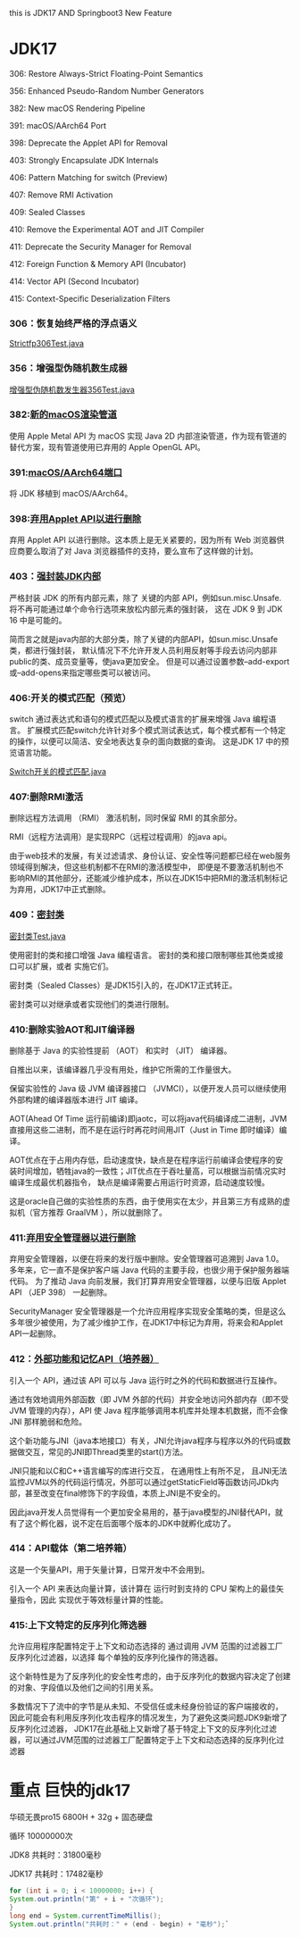 this is JDK17    AND Springboot3 New Feature



# JDK17
306:	Restore Always-Strict Floating-Point Semantics

356:	Enhanced Pseudo-Random Number Generators

382:	New macOS Rendering Pipeline

391:	macOS/AArch64 Port

398:	Deprecate the Applet API for Removal

403:	Strongly Encapsulate JDK Internals

406:	Pattern Matching for switch (Preview)

407:	Remove RMI Activation

409:	Sealed Classes

410:	Remove the Experimental AOT and JIT Compiler

411:	Deprecate the Security Manager for Removal

412:	Foreign Function & Memory API (Incubator)

414:	Vector API (Second Incubator)

415:	Context-Specific Deserialization Filters


### 306：恢复始终严格的浮点语义
[Strictfp306Test.java](Strictfp306Test.java)

### 356：增强型伪随机数生成器
[增强型伪随机数发生器356Test.java](%D4%F6%C7%BF%D0%CD%CE%B1%CB%E6%BB%FA%CA%FD%B7%A2%C9%FA%C6%F7356Test.java)

### 382:[新的macOS渲染管道](https://openjdk.org/jeps/382)
使用 Apple Metal API 为 macOS 实现 Java 2D 内部渲染管道，作为现有管道的替代方案，现有管道使用已弃用的 Apple OpenGL API。


### 391:[macOS/AArch64端口](https://openjdk.org/jeps/391)
将 JDK 移植到 macOS/AArch64。
### 398:[弃用Applet API以进行删除](https://openjdk.org/jeps/398)
弃用 Applet API 以进行删除。这本质上是无关紧要的，因为所有 Web 浏览器供应商要么取消了对 Java 浏览器插件的支持，要么宣布了这样做的计划。

### 403：[强封装JDK内部](https://openjdk.org/jeps/403)
严格封装 JDK 的所有内部元素，除了 关键的内部 API，例如sun.misc.Unsafe. 将不再可能通过单个命令行选项来放松内部元素的强封装，
这在 JDK 9 到 JDK 16 中是可能的。

简而言之就是java内部的大部分类，除了关键的内部API，如sun.misc.Unsafe类，都进行强封装，
默认情况下不允许开发人员利用反射等手段去访问内部非public的类、成员变量等，使java更加安全。
但是可以通过设置参数–add-export或–add-opens来指定哪些类可以被访问。
### 406:开关的模式匹配（预览）
switch 通过表达式和语句的模式匹配以及模式语言的扩展来增强 Java 编程语言。
扩展模式匹配switch允许针对多个模式测试表达式，每个模式都有一个特定的操作，以便可以简洁、安全地表达复杂的面向数据的查询。
这是JDK 17 中的预览语言功能。

[Switch开关的模式匹配.java](Switch%BF%AA%B9%D8%B5%C4%C4%A3%CA%BD%C6%A5%C5%E4.java)
### 407:删除RMI激活
删除远程方法调用 （RMI） 激活机制，同时保留 RMI 的其余部分。

RMI（远程方法调用）是实现RPC（远程过程调用）的java api。

由于web技术的发展，有关过滤请求、身份认证、安全性等问题都已经在web服务领域得到解决，但这些机制都不在RMI的激活模型中，
即便是不要激活机制也不影响RMI的其他部分，还能减少维护成本，所以在JDK15中把RMI的激活机制标记为弃用，JDK17中正式删除。
### 409：[密封类](https://openjdk.org/jeps/409)
[密封类Test.java](%C3%DC%B7%E2%C0%E0Test.java)

使用密封的类和接口增强 Java 编程语言。 密封的类和接口限制哪些其他类或接口可以扩展，或者 实施它们。

密封类（Sealed Classes）是JDK15引入的，在JDK17正式转正。

密封类可以对继承或者实现他们的类进行限制。

### 410:删除实验AOT和JIT编译器
删除基于 Java 的实验性提前 （AOT） 和实时 （JIT） 编译器。

自推出以来，该编译器几乎没有用处，维护它所需的工作量很大。

保留实验性的 Java 级 JVM 编译器接口 （JVMCI），以便开发人员可以继续使用外部构建的编译器版本进行 JIT 编译。

AOT(Ahead Of Time 运行前编译)即jaotc，可以将java代码编译成二进制，JVM直接用这些二进制，而不是在运行时再花时间用JIT（Just in Time 即时编译）编译。

AOT优点在于占用内存低，启动速度快，缺点是在程序运行前编译会使程序的安装时间增加，牺牲java的一致性；JIT优点在于吞吐量高，可以根据当前情况实时编译生成最优机器指令，
缺点是编译需要占用运行时资源，启动速度较慢。

这是oracle自己做的实验性质的东西，由于使用实在太少，并且第三方有成熟的虚拟机（官方推荐 GraalVM ），所以就删除了。

### 411:[弃用安全管理器以进行删除](https://openjdk.org/jeps/411)
弃用安全管理器，以便在将来的发行版中删除。安全管理器可追溯到 Java 1.0。
多年来，它一直不是保护客户端 Java 代码的主要手段，也很少用于保护服务器端代码。
为了推动 Java 向前发展，我们打算弃用安全管理器，以便与旧版 Applet API （JEP 398） 一起删除。

SecurityManager 安全管理器是一个允许应用程序实现安全策略的类，但是这么多年很少被使用，为了减少维护工作，在JDK17中标记为弃用，将来会和Applet API一起删除。

### 412：[外部功能和记忆API（培养器）](https://openjdk.org/jeps/412)
引入一个 API，通过该 API 可以与 Java 运行时之外的代码和数据进行互操作。

通过有效地调用外部函数（即 JVM 外部的代码）并安全地访问外部内存（即不受 JVM 管理的内存），API 使 Java 程序能够调用本机库并处理本机数据，而不会像 JNI 那样脆弱和危险。

这个新功能与JNI（java本地接口）有关，JNI允许java程序与程序以外的代码或数据做交互，常见的JNI即Thread类里的start()方法。

JNI只能和以C和C++语言编写的库进行交互， 在通用性上有所不足，
且JNI无法监控JVM以外的代码运行情况，外部可以通过getStaticField等函数访问JDk内部，甚至改变在final修饰下的字段值，本质上JNI是不安全的。

因此java开发人员觉得有一个更加安全易用的，基于java模型的JNI替代API，就有了这个孵化器，说不定在后面哪个版本的JDK中就孵化成功了。
### 414：API载体（第二培养箱）
这是一个矢量API，用于矢量计算，日常开发中不会用到。

引入一个 API 来表达向量计算，该计算在 运行时到支持的 CPU 架构上的最佳矢量指令，因此 实现优于等效标量计算的性能。
### 415:上下文特定的反序列化筛选器
允许应用程序配置特定于上下文和动态选择的 通过调用 JVM 范围的过滤器工厂反序列化过滤器，以选择 每个单独的反序列化操作的筛选器。

这个新特性是为了反序列化的安全性考虑的，由于反序列化的数据内容决定了创建的对象、字段值以及他们之间的引用关系。

多数情况下了流中的字节是从未知、不受信任或未经身份验证的客户端接收的，
因此可能会有利用反序列化攻击程序的情况发生，为了避免这类问题JDK9新增了反序列化过滤器，
JDK17在此基础上又新增了基于特定上下文的反序列化过滤器，可以通过JVM范围的过滤器工厂配置特定于上下文和动态选择的反序列化过滤器

# 重点 巨快的jdk17

华硕无畏pro15 6800H + 32g + 固态硬盘

循环 10000000次

JDK8 共耗时：31800毫秒

JDK17 共耗时：17482毫秒


```java
for (int i = 0; i < 10000000; i++) {
System.out.println("第" + i + "次循环");
}
long end = System.currentTimeMillis();
System.out.println("共耗时：" + (end - begin) + "毫秒");`
```


 